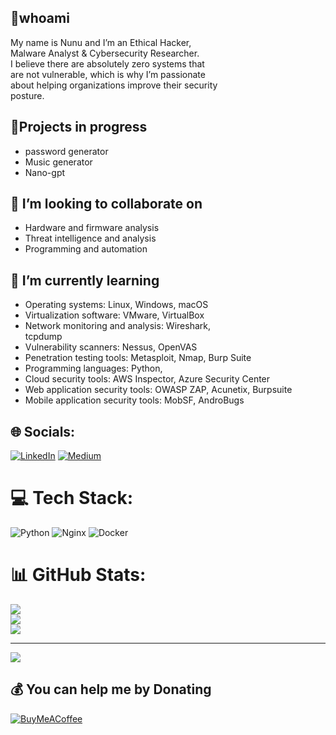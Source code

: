 

## 💬whoami

 
My name is Nunu and I’m an Ethical Hacker,  
Malware Analyst & Cybersecurity Researcher.  
I believe there are absolutely zero systems that  
are not vulnerable, which is why I’m passionate  
about helping organizations improve their security  
posture.  
  
 

## 🔭Projects in progress

 

 - password generator  
 - Music generator  
 - Nano-gpt



## 👯 I’m looking to collaborate on

 - Hardware and firmware analysis   
 - Threat intelligence and analysis  
 -   Programming and automation

  


## 🌱   I’m currently learning

  

 - Operating systems: Linux, Windows, macOS   
 - Virtualization software:  VMware, VirtualBox   
 -   Network monitoring and analysis: Wireshark,   
   tcpdump   
 - Vulnerability scanners: Nessus, OpenVAS   
 - Penetration      testing tools: Metasploit, Nmap, Burp Suite 
 - Programming languages:   Python,       
 - Cloud security tools: AWS   Inspector, Azure Security Center     
 - Web application security tools:   OWASP ZAP, Acunetix, Burpsuite         
 - Mobile application security   tools: MobSF, AndroBugs

  




## 🌐 Socials:
[![LinkedIn](https://img.shields.io/badge/LinkedIn-%230077B5.svg?logo=linkedin&logoColor=white)](https://linkedin.com/in/nunuz/) [![Medium](https://img.shields.io/badge/Medium-12100E?logo=medium&logoColor=white)](https://medium.com/@Absolute_Z3r0) 

# 💻 Tech Stack:
![Python](https://img.shields.io/badge/python-3670A0?style=flat&logo=python&logoColor=ffdd54) ![Nginx](https://img.shields.io/badge/nginx-%23009639.svg?style=flat&logo=nginx&logoColor=white) ![Docker](https://img.shields.io/badge/docker-%230db7ed.svg?style=flat&logo=docker&logoColor=white)
# 📊 GitHub Stats:
![](https://github-readme-stats.vercel.app/api?username=JustNunuz&theme=dark&hide_border=false&include_all_commits=false&count_private=false)<br/>
![](https://github-readme-streak-stats.herokuapp.com/?user=JustNunuz&theme=dark&hide_border=false)<br/>
![](https://github-readme-stats.vercel.app/api/top-langs/?username=JustNunuz&theme=dark&hide_border=false&include_all_commits=false&count_private=false&layout=compact)

---
[![](https://visitcount.itsvg.in/api?id=JustNunuz&icon=0&color=0)](https://visitcount.itsvg.in)

  ## 💰 You can help me by Donating
  [![BuyMeACoffee](https://img.shields.io/badge/Buy%20Me%20a%20Coffee-ffdd00?style=for-the-badge&logo=buy-me-a-coffee&logoColor=black)](https://buymeacoffee.com/JustNunuz) 

  
<!-- Proudly created with GPRM ( https://gprm.itsvg.in ) -->
